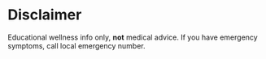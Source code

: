 # Disclaimer

Educational wellness info only, **not** medical advice. If you have emergency symptoms, call local emergency number.
